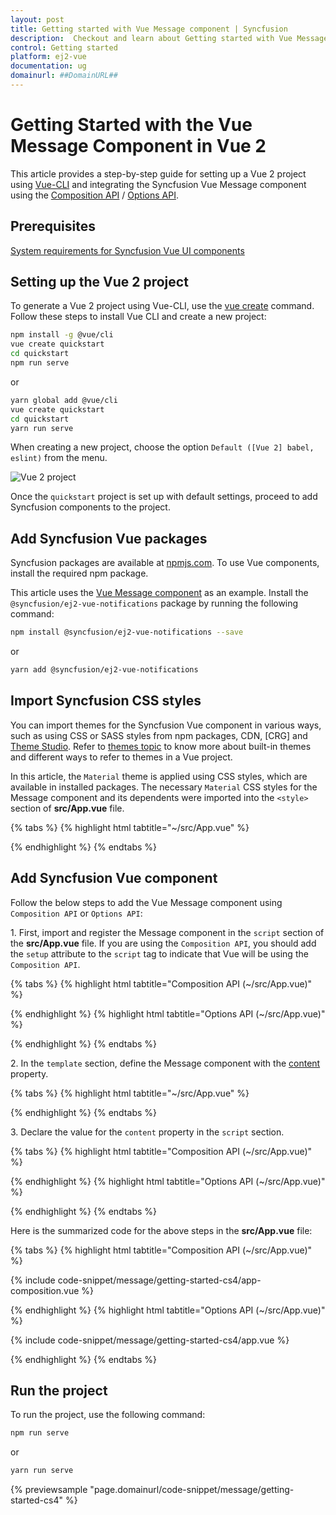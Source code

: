 ```yaml
---
layout: post
title: Getting started with Vue Message component | Syncfusion
description:  Checkout and learn about Getting started with Vue Message component of Syncfusion Essential JS 2 and more details.
control: Getting started 
platform: ej2-vue
documentation: ug
domainurl: ##DomainURL##
---
```


# Getting Started with the Vue Message Component in Vue 2

This article provides a step-by-step guide for setting up a Vue 2 project using [Vue-CLI](https://cli.vuejs.org/) and integrating the Syncfusion Vue Message component using the [Composition API](https://vuejs.org/guide/introduction.html#api-styles) / [Options API](https://vuejs.org/guide/introduction.html#api-styles).

## Prerequisites

[System requirements for Syncfusion Vue UI components](https://ej2.syncfusion.com/vue/documentation/system-requirements)

## Setting up the Vue 2 project

To generate a Vue 2 project using Vue-CLI, use the [vue create](https://cli.vuejs.org/#getting-started) command. Follow these steps to install Vue CLI and create a new project:

```bash
npm install -g @vue/cli
vue create quickstart
cd quickstart
npm run serve
```

or

```bash
yarn global add @vue/cli
vue create quickstart
cd quickstart
yarn run serve
```

When creating a new project, choose the option `Default ([Vue 2] babel, eslint)` from the menu.

![Vue 2 project](../appearance/images/vue2-terminal.png)

Once the `quickstart` project is set up with default settings, proceed to add Syncfusion components to the project.

## Add Syncfusion Vue packages

Syncfusion packages are available at [npmjs.com](https://www.npmjs.com/search?q=ej2-vue). To use Vue components, install the required npm package.

This article uses the [Vue Message component](https://www.syncfusion.com/vue-components/vue-message) as an example. Install the `@syncfusion/ej2-vue-notifications` package by running the following command:

```bash
npm install @syncfusion/ej2-vue-notifications --save
```
or

```bash
yarn add @syncfusion/ej2-vue-notifications
```

## Import Syncfusion CSS styles

You can import themes for the Syncfusion Vue component in various ways, such as using CSS or SASS styles from npm packages, CDN, [CRG] and [Theme Studio](https://ej2.syncfusion.com/vue/documentation/appearance/theme-studio). Refer to [themes topic](https://ej2.syncfusion.com/vue/documentation/appearance/theme) to know more about built-in themes and different ways to refer to themes in a Vue project.

In this article, the `Material` theme is applied using CSS styles, which are available in installed packages. The necessary `Material` CSS styles for the Message component and its dependents were imported into the `<style>` section of **src/App.vue** file.

{% tabs %}
{% highlight html tabtitle="~/src/App.vue" %}

<style>
  @import "../node_modules/@syncfusion/ej2-base/styles/material.css";
  @import "../node_modules/@syncfusion/ej2-vue-notifications/styles/material.css";
</style>

{% endhighlight %}
{% endtabs %}

## Add Syncfusion Vue component

Follow the below steps to add the Vue Message component using `Composition API` or `Options API`:

1\. First, import and register the Message component in the `script` section of the **src/App.vue** file. If you are using the `Composition API`, you should add the `setup` attribute to the `script` tag to indicate that Vue will be using the `Composition API`.

{% tabs %}
{% highlight html tabtitle="Composition API (~/src/App.vue)" %}

<script setup>
  import { MessageComponent as EjsMessage } from "@syncfusion/ej2-vue-notifications";
</script>

{% endhighlight %}
{% highlight html tabtitle="Options API (~/src/App.vue)" %}

<script>
import { MessageComponent } from "@syncfusion/ej2-vue-notifications";
//Component registration
export default {
  name: 'app',
  components: {
    'ejs-message': MessageComponent
  }
}
</script>

{% endhighlight %}
{% endtabs %}

2\. In the `template` section, define the Message component with the [content](https://ej2.syncfusion.com/vue/documentation/api/message/#content) property.

{% tabs %}
{% highlight html tabtitle="~/src/App.vue" %}

<template>
  <ejs-message id="msg" :content="content"></ejs-message>
</template>

{% endhighlight %}
{% endtabs %}

3\. Declare the value for the `content` property in the `script` section.

{% tabs %}
{% highlight html tabtitle="Composition API (~/src/App.vue)" %}

<script setup>
    const content = "Please read the comments carefully";
</script>

{% endhighlight %}
{% highlight html tabtitle="Options API (~/src/App.vue)" %}

<script>
data() {
  return {
    content: "Please read the comments carefully"
  };
}
</script>

{% endhighlight %}
{% endtabs %}

Here is the summarized code for the above steps in the **src/App.vue** file:

{% tabs %}
{% highlight html tabtitle="Composition API (~/src/App.vue)" %}

{% include code-snippet/message/getting-started-cs4/app-composition.vue %}

{% endhighlight %}
{% highlight html tabtitle="Options API (~/src/App.vue)" %}

{% include code-snippet/message/getting-started-cs4/app.vue %}

{% endhighlight %}
{% endtabs %}

## Run the project

To run the project, use the following command:

```bash
npm run serve
```

or

```bash
yarn run serve
```
        
{% previewsample "page.domainurl/code-snippet/message/getting-started-cs4" %}